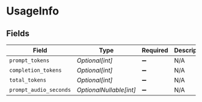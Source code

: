# UsageInfo


## Fields

| Field                   | Type                    | Required                | Description             |
| ----------------------- | ----------------------- | ----------------------- | ----------------------- |
| `prompt_tokens`         | *Optional[int]*         | :heavy_minus_sign:      | N/A                     |
| `completion_tokens`     | *Optional[int]*         | :heavy_minus_sign:      | N/A                     |
| `total_tokens`          | *Optional[int]*         | :heavy_minus_sign:      | N/A                     |
| `prompt_audio_seconds`  | *OptionalNullable[int]* | :heavy_minus_sign:      | N/A                     |